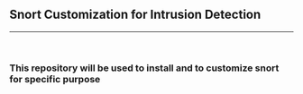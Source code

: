 <h2>Snort Customization for Intrusion Detection</h2>
<hr>
&nbsp;<h3>This repository will be used to install and to customize snort for specific purpose<h3>